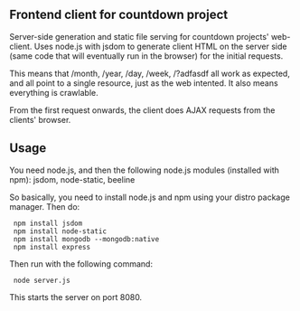 Frontend client for countdown project
-------------------------------------
Server-side generation and static file serving for countdown projects' web-client. Uses node.js with jsdom to generate client HTML on the server side (same code that will eventually run in the browser) for the initial requests.

This means that /month, /year, /day, /week, /?adfasdf all work as expected, and all point to a single resource, just as the web intented. It also means everything is crawlable.

From the first request onwards, the client does AJAX requests from the clients' browser.

Usage
-----

You need node.js, and then the following node.js modules (installed with npm): jsdom, node-static, beeline

So basically, you need to install node.js and npm using your distro package manager. Then do:

     npm install jsdom
     npm install node-static
     npm install mongodb --mongodb:native
     npm install express

Then run with the following command:

     node server.js

This starts the server on port 8080.

